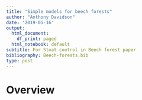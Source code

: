 ```yaml
---
title: "Simple models for beech forests"
author: "Anthony Davidson"
date: '2019-05-16'
output:
  html_document:
    df_print: paged
  html_notebook: default
subtitle: For Stoat control in Beech forest paper
bibliography: Beech-forests.bib
type: post
---
```




# Overview





































































